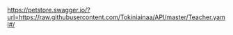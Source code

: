 https://petstore.swagger.io/?url=https://raw.githubusercontent.com/Tokiniainaa/API/master/Teacher.yaml#/
